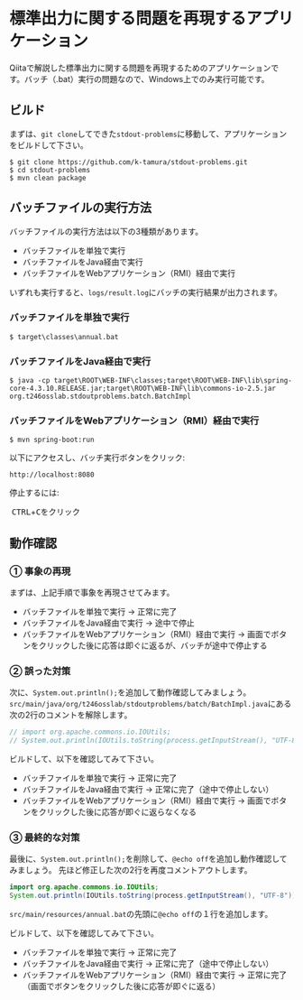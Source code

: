 標準出力に関する問題を再現するアプリケーション
=

Qiitaで解説した標準出力に関する問題を再現するためのアプリケーションです。バッチ（.bat）実行の問題なので、Windows上でのみ実行可能です。

## ビルド

まずは、`git clone`してできた`stdout-problems`に移動して、アプリケーションをビルドして下さい。

    $ git clone https://github.com/k-tamura/stdout-problems.git
    $ cd stdout-problems
    $ mvn clean package

## バッチファイルの実行方法

バッチファイルの実行方法は以下の3種類があります。

 - バッチファイルを単独で実行
 - バッチファイルをJava経由で実行
 - バッチファイルをWebアプリケーション（RMI）経由で実行
 
 いずれも実行すると、`logs/result.log`にバッチの実行結果が出力されます。

### バッチファイルを単独で実行

    $ target\classes\annual.bat
    
### バッチファイルをJava経由で実行

    $ java -cp target\ROOT\WEB-INF\classes;target\ROOT\WEB-INF\lib\spring-core-4.3.10.RELEASE.jar;target\ROOT\WEB-INF\lib\commons-io-2.5.jar org.t246osslab.stdoutproblems.batch.BatchImpl

### バッチファイルをWebアプリケーション（RMI）経由で実行

    $ mvn spring-boot:run


以下にアクセスし、バッチ実行ボタンをクリック:

    http://localhost:8080


停止するには:

  <kbd>CTRL</kbd>+<kbd>C</kbd>をクリック
  
## 動作確認

### ① 事象の再現

まずは、上記手順で事象を再現させてみます。

 - バッチファイルを単独で実行 → 正常に完了
 - バッチファイルをJava経由で実行 → 途中で停止
 - バッチファイルをWebアプリケーション（RMI）経由で実行 → 画面でボタンをクリックした後に応答は即ぐに返るが、バッチが途中で停止する

### ② 誤った対策

次に、`System.out.println();`を追加して動作確認してみましょう。
`src/main/java/org/t246osslab/stdoutproblems/batch/BatchImpl.java`にある次の2行のコメントを解除します。

```java
// import org.apache.commons.io.IOUtils;
// System.out.println(IOUtils.toString(process.getInputStream(), "UTF-8"));
```

ビルドして、以下を確認してみて下さい。

 - バッチファイルを単独で実行 → 正常に完了
 - バッチファイルをJava経由で実行 → 正常に完了（途中で停止しない）
 - バッチファイルをWebアプリケーション（RMI）経由で実行 → 画面でボタンをクリックした後に応答が即ぐに返らなくなる
 
### ③ 最終的な対策

最後に、`System.out.println();`を削除して、`@echo off`を追加し動作確認してみましょう。
先ほど修正した次の2行を再度コメントアウトします。

```java
import org.apache.commons.io.IOUtils;
System.out.println(IOUtils.toString(process.getInputStream(), "UTF-8"));
```

`src/main/resources/annual.bat`の先頭に`@echo off`の１行を追加します。
 
 ビルドして、以下を確認してみて下さい。
 
 - バッチファイルを単独で実行 → 正常に完了
 - バッチファイルをJava経由で実行 → 正常に完了（途中で停止しない）
 - バッチファイルをWebアプリケーション（RMI）経由で実行 → 正常に完了（画面でボタンをクリックした後に応答が即ぐに返る）
